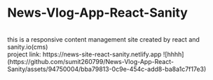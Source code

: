 ﻿# News-Vlog-App-React-Sanity

<br>
this is a responsive content management site created by react and sanity.io(cms)
<br>
project link: https://news-site-react-sanity.netlify.app
![hhhh](https://github.com/sumit260799/News-Vlog-App-React-Sanity/assets/94750004/bba79813-0c9e-454c-add8-ba8a1c7f17e3)
